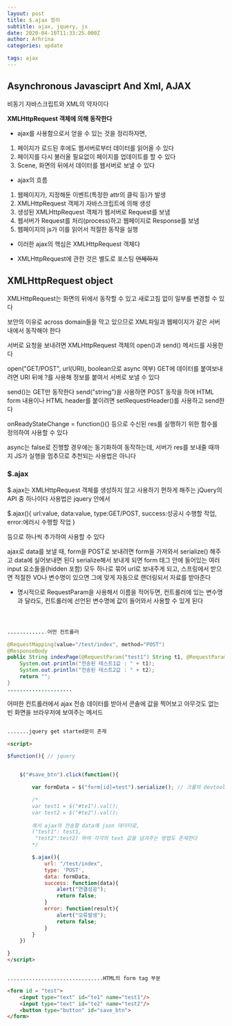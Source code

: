 ```yaml
---
layout: post
title: $.ajax 정리
subtitle: ajax, jquery, js
date: 2020-04-10T11:33:25.000Z
author: Arhrina
categories: update

tags: ajax
---
```


## Asynchronous Javasciprt And Xml, AJAX

비동기 자바스크립트와 XML의 약자이다

<b>XMLHttpRequest 객체에 의해 동작한다</b>


* ajax를 사용함으로서 얻을 수 있는 것을 정리하자면,

1. 페이지가 로드된 후에도 웹서버로부터 데이터를 읽어올 수 있다
2. 페이지를 다시 불러올 필요없이 페이지를 업데이트를 할 수 있다
3. Scene, 화면의 뒤에서 데이터를 웹서버로 보낼 수 있다


* ajax의 흐름

1. 웹페이지가, 지정해둔 이벤트(특정한 attr의 클릭 등)가 발생
2. XMLHttpRequest 객체가 자바스크립트에 의해 생성
3. 생성된 XMLHttpRequest 객체가 웹서버로 Request를 보냄
4. 웹서버가 Request를 처리(process)하고 웹페이지로 Response를 보냄
5. 웹페이지의 js가 이를 읽어서 적절한 동작을 실행


* 이러한 ajax의 핵심은 XMLHttpRequest 객체다

* XMLHttpRequest에 관한 것은 별도로 포스팅 ~~언제하지~~



## XMLHttpRequest object

XMLHttpRequest는 화면의 뒤에서 동작할 수 있고 새로고침 없이 일부를 변경할 수 있다

보안의 이유로 across domain들을 막고 있으므로 XML파일과 웹페이지가 같은 서버 내에서 동작해야 한다

서버로 요청을 보내려면 XMLHttpRequest 객체의 open()과 send() 메서드를 사용한다

open("GET/POST", url(URI), boolean으로 async 여부)
GET에 데이터를 붙여보내려면 URI 뒤에 ?를 사용해 정보를 붙여서 서버로 보낼 수 있다

send()는 GET만 동작한다
send("string")을 사용하면 POST 동작을 하며 HTML form 내용이나 HTML header를 붙이려면 setRequestHeader()를 사용하고 send한다

onReadyStateChange = function(){} 등으로 수신된 res를 실행하기 위한 함수를 정의하여 사용할 수 있다

async는 false로 진행할 경우에는 동기화하여 동작하는데, 서버가 res를 보내줄 때까지 JS가 실행을 멈추므로 추천되는 사용법은 아니다


### $.ajax

$.ajax는 XMLHttpRequest 객체를 생성하지 않고 사용하기 편하게 해주는 jQuery의 API 중 하나이다
사용법은 jquery 안에서

$.ajax(){
    url:value,
    data:value,
    type:GET/POST,
    success:성공시 수행할 작업,
    error:에러시 수행할 작업
}

등으로 하나씩 추가하여 사용할 수 있다



ajax로 data를 보낼 때, form을 POST로 보내려면 form을 가져와서 serialize() 해주고 data에 실어보내면 된다
serialize해서 보내게 되면 form 태그 안에 들어있는 여러 input 요소들을(hidden 포함) 모두 하나로 묶어 url로 보내주게 되고,
스프링에서 받으면 적절한 VO나 변수명이 있으면 그에 맞게 자동으로 랜더링되서 자료를 받아준다


* 명시적으로 RequestParam을 사용해서 이름을 적어두면, 컨트롤러에 있는 변수명과 달라도, 컨트롤러에 선언된 변수명에 값이 들어와서 사용할 수 있게 된다

``` java



.............어떤 컨트롤러

@RequestMapping(value="/test/index", method="POST")
@ResponseBody
public String indexPage(@RequestParam("test1") String t1, @RequestParam("test2") String t2) {
    System.out.println("전송된 테스트1값 : " + t1);
    System.out.println("전송된 테스트2값 : " + t2);
    return "";
}
.....................

```
어떠한 컨트롤러에서 ajax 전송 데이터를 받아서 콘솔에 값을 찍어보고 아무것도 없는 빈 화면을 브라우저에 보여주는 메서드


``` html

.......jquery get started문이 존재

<script>

$function(){ // jquery


    $("#save_btn").click(function(){

        var formData = $("form[id]=test").serialize(); // 크롬의 devtool에서 디버깅해서 찍어보면 formData: "test1=입력한값&test2=입력한값"

        /*
        var test1 = $("#te1").val();
        var test2 = $("#te2").val();
        
        해서 ajax의 전송할 data에 json 데이터로,
        ("test1": test1,
         "test2":test2) 하여 각각의 text 값을 넘겨주는 방법도 존재한다
        */

        $.ajax(){
            url: "/test/index",
            type: 'POST',
            data: formData,
            success: function(data){
                alert("연결성공");
                return false;
            }
            error: function(result){
                alert("오류발생");
                return false;
            }
        }
    })

}
</script>


...............................HTML의 form tag 부분

<form id = "test">
    <input type="text" id="te1" name="test1"/>
    <input type="text" id="te2" name="test2"/>
    <button type="button" id="save_btn">
</form>



```

